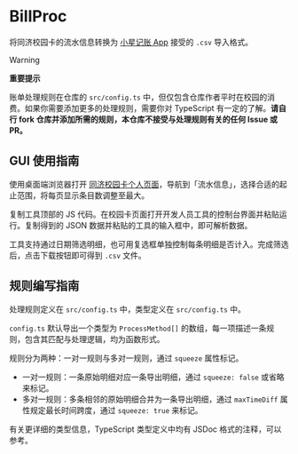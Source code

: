 # BillProc

将同济校园卡的流水信息转换为 [小星记账 App](https://cxincx.com/) 接受的 `.csv` 导入格式。

> [!warning]
>
> **重要提示**
>
> 账单处理规则在仓库的 `src/config.ts` 中，但仅包含仓库作者平时在校园的消费。如果你需要添加更多的处理规则，需要你对 TypeScript 有一定的了解。**请自行 fork 仓库并添加所需的规则，本仓库不接受与处理规则有关的任何 Issue 或 PR。**

## GUI 使用指南

使用桌面端浏览器打开 [同济校园卡个人页面](https://yikatong.tongji.edu.cn/User/User)，导航到「流水信息」，选择合适的起止范围，将每页显示条目数调整至最大。

复制工具顶部的 JS 代码。在校园卡页面打开开发人员工具的控制台界面并粘贴运行。复制得到的 JSON 数据并粘贴的工具的输入框中，即可解析数据。

工具支持通过日期筛选明细，也可用复选框单独控制每条明细是否计入。完成筛选后，点击下载按钮即可得到 `.csv` 文件。

## 规则编写指南

处理规则定义在 `src/config.ts` 中，类型定义在 `src/config.ts` 中。

`config.ts` 默认导出一个类型为 `ProcessMethod[]` 的数组，每一项描述一条规则，包含其匹配与处理逻辑，均为函数形式。

规则分为两种：一对一规则与多对一规则，通过 `squeeze` 属性标记。

- 一对一规则：一条原始明细对应一条导出明细，通过 `squeeze: false` 或省略来标记。
- 多对一规则：多条相邻的原始明细合并为一条导出明细，通过 `maxTimeDiff` 属性规定最长时间跨度，通过 `squeeze: true` 来标记。

有关更详细的类型信息，TypeScript 类型定义中均有 JSDoc 格式的注释，可以参考。
